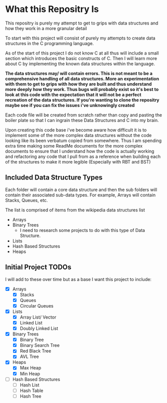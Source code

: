 # What this Repositry Is 

This repositry is purely my attempt to get to grips with data structures and how they work in a more granular detail

To start with this project will consist of purely my attempts to create data structures in the C programming language. 

As of the start of this project I do not know C at all thus will include a small section which introduces the basic constructs of C. 
Then I will learn more about C by implementing the known data structures within the language.  

**The data structures may/ will contain errors. This is not meant to be a comprehensive handling of all data structures. More an experimentation with them to get to grips with how they are built and thus understand more deeply how they work. Thus bugs will probably exist so it's best to look at this code with the expectation that it will not be a perfect recreation of the data structures. If you're wanting to clone the repositry maybe see if you can fix the issues i've unknowingly created**

Each code file will be created from scratch rather than copy and pasting the boiler plate so that I can ingrain these Data Structures and C into my brain. 

Upon creating this code base i've become aware how difficult it is to implement some of the more complex data structures without the code looking like its been verbatum copied from somewhere. Thus I am spending extra time making some ReadMe documents for the more complex documents to ensure that I understand how the code is actually working and refactoring any code that I pull from as a reference when building each of the structures to make it more legible (Especially with RBT and BST) 

## Included Data Structure Types 

Each folder will contain a core data structure and then the sub folders will contain their associated sub-data types. For example, Arrays will contain Stacks, Queues, etc.

The list is comprised of items from the wikipedia data structures list

- Arrays 
- Binary Trees 
    - I need to research some projects to do with this type of Data Structure.
- Lists 
- Hash Based Structures 
- Heaps


## Initial Project TODOs 

I will add to these over time but as a base I want this project to include: 

- [x] Arrays 
    - [x] Stacks 
    - [x] Queues 
    - [x] Circular Queues
- [x] Lists 
    - [x] Array List/ Vector 
    - [x] Linked List 
    - [x] Doubly Linked List 
- [x] Binary Trees 
    - [x] Binary Tree 
    - [x] Binary Search Tree
    - [x] Red Black Tree
    - [x] AVL Tree
- [x] Heaps 
    - [x] Max Heap
    - [x] Min Heap 
- [ ] Hash Based Structures 
    - [ ] Hash List 
    - [ ] Hash Table 
    - [ ] Hash Tree 
